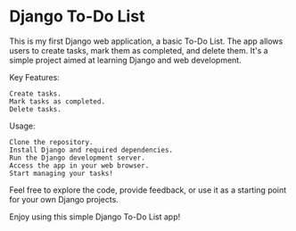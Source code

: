 # Django To-Do List

This is my first Django web application, a basic To-Do List. The app allows users to create tasks, mark them as completed, and delete them. It's a simple project aimed at learning Django and web development.

Key Features:

    Create tasks.
    Mark tasks as completed.
    Delete tasks.

Usage:

    Clone the repository.
    Install Django and required dependencies.
    Run the Django development server.
    Access the app in your web browser.
    Start managing your tasks!

Feel free to explore the code, provide feedback, or use it as a starting point for your own Django projects.

Enjoy using this simple Django To-Do List app!
